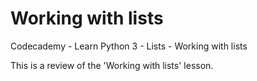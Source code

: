 # Working with lists
Codecademy - Learn Python 3 - Lists - Working with lists

This is a review of the 'Working with lists' lesson.
